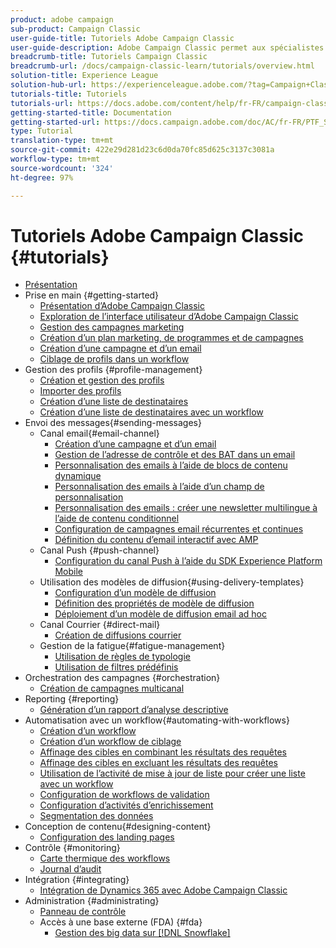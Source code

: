 ```yaml
---
product: adobe campaign
sub-product: Campaign Classic
user-guide-title: Tutoriels Adobe Campaign Classic
user-guide-description: Adobe Campaign Classic permet aux spécialistes du marketing de concevoir des expériences client sur plusieurs canaux et fournit un environnement pour l’orchestration visuelle des campagnes, la gestion des interactions en temps réel et l’exécution sur plusieurs canaux.
breadcrumb-title: Tutoriels Campaign Classic
breadcrumb-url: /docs/campaign-classic-learn/tutorials/overview.html
solution-title: Experience League
solution-hub-url: https://experienceleague.adobe.com/?tag=Campaign+Classic#recommended/solutions/campaign
tutorials-title: Tutoriels
tutorials-url: https://docs.adobe.com/content/help/fr-FR/campaign-classic-learn/tutorials/overview.html
getting-started-title: Documentation
getting-started-url: https://docs.campaign.adobe.com/doc/AC/fr-FR/PTF_Starting_with_Adobe_Campaign_About_Adobe_Campaign_Classic.html
type: Tutorial
translation-type: tm+mt
source-git-commit: 422e29d281d23c6d0da70fc85d625c3137c3081a
workflow-type: tm+mt
source-wordcount: '324'
ht-degree: 97%

---
```



# Tutoriels Adobe Campaign Classic {#tutorials}

+ [Présentation](/help/overview.md)
+ Prise en main {#getting-started}
   + [Présentation d’Adobe Campaign Classic](/help/getting-started/introduction-to-adobe-campaign-classic.md)
   + [Exploration de l’interface utilisateur d’Adobe Campaign Classic](/help/getting-started/exploring-the-adobe-campaign-classic-user-interface.md)
   + [Gestion des campagnes marketing](/help/getting-started/managing-marketing-campaigns.md)
   + [Création d’un plan marketing, de programmes et de campagnes](/help/getting-started/creating-a-marketing-plan-programs-and-campaigns.md)
   + [Création d’une campagne et d’un email](https://docs.adobe.com/content/help/fr-FR/campaign-classic-learn/tutorials/getting-started/creating-a-campaign-and-an-email.html)
   + [Ciblage de profils dans un workflow](/help/getting-started/targeting-profiles-in-a-workflow.md)
+ Gestion des profils {#profile-management}
   + [Création et gestion des profils](/help/profile-management/create-and-manage-profiles.md)
   + [Importer des profils](/help/data-management/importing-profiles.md)   
   + [Création d’une liste de destinataires](/help/profile-management/creating-a-list-of-recipients.md)
   + [Création d’une liste de destinataires avec un workflow](/help/profile-management/creating-a-list-of-recipients-with-a-workflow.md)
+ Envoi des messages{#sending-messages}
   + Canal email{#email-channel}
      + [Création d’une campagne et d’un email](/help/getting-started/creating-a-campaign-and-an-email.md)
      + [Gestion de l’adresse de contrôle et des BAT dans un email](/help/sending-messages/managing-seed-and-proofs.md)
      + [Personnalisation des emails à l’aide de blocs de contenu dynamique](/help/sending-messages/email-channel/personalization-with-dynamic-content-blocks.md)
      + [Personnalisation des emails à l’aide d’un champ de personnalisation](/help/sending-messages/email-channel/personalizing-emails-using-personalization-fields.md)
      + [Personnalisation des emails : créer une newsletter multilingue à l’aide de contenu conditionnel](/help/sending-messages/email-channel/personalizing-emails-create-a-multi-lingual-newsletter-using-conditional-content.md)
      + [Configuration de campagnes email récurrentes et continues](/help/sending-messages/recurring-deliveries.md)
      + [Définition du contenu d’email interactif avec AMP](/help/sending-messages/email-channel/defining-interactive-email-content-with-amp.md)
   + Canal Push {#push-channel}
      + [Configuration du canal Push à l’aide du SDK Experience Platform Mobile](/help/sending-messages/mobile-channel/configure-push-using-aep-mobile-sdk.md)
   + Utilisation des modèles de diffusion{#using-delivery-templates}
      + [Configuration d’un modèle de diffusion](/help/sending-messages/using-delivery-templates/configuring-a-delivery-template.md)
      + [Définition des propriétés de modèle de diffusion](/help/sending-messages/using-delivery-templates/setting-delivery-template-properties.md)
      + [Déploiement d’un modèle de diffusion email ad hoc](/help/sending-messages/using-delivery-templates/deploying-ad-hoc-email-delivery-template.md)
   + Canal Courrier {#direct-mail}
      + [Création de diffusions courrier](/help/sending-messages/direct-mail/creating-direct-mail-deliveries.md)
   + Gestion de la fatigue{#fatigue-management}
      + [Utilisation de règles de typologie](/help/sending-messages/fatigue-management/typology-rules-for-fatigue-management.md)
      + [Utilisation de filtres prédéfinis](/help/sending-messages/fatigue-management/fatigue-management-using-filters.md)
+ Orchestration des campagnes {#orchestration}
   + [Création de campagnes multicanal](/help/orchestrating-campaigns/multi-channel-campaigns.md)
+ Reporting {#reporting}
   + [Génération d’un rapport d’analyse descriptive](/help/reporting/generating-a-descriptive-analysis-report.md)
+ Automatisation avec un workflow{#automating-with-workflows}
   + [Création d’un workflow](/help/automating-with-workflows/creating-a-workflow.md)
   + [Création d’un workflow de ciblage](/help/automating-with-workflows/creating-a-targeting-workflow.md)
   + [Affinage des cibles en combinant les résultats des requêtes](/help/automating-with-workflows/refining-targets-by-combining-query-results.md)
   + [Affinage des cibles en excluant les résultats des requêtes](/help/automating-with-workflows/refining-targets-by-excluding-query-results.md)
   + [Utilisation de l’activité de mise à jour de liste pour créer une liste avec un workflow](/help/automating-with-workflows/using-the-update-list-activity.md)
   + [Configuration de workflows de validation](/help/automating-with-workflows/validation-flow-configuration.md)
   + [Configuration d’activités d’enrichissement](/help/automating-with-workflows/enrichment-activity.md)
   + [Segmentation des données](/help/data-management/data-segmentation.md)
+ Conception de contenu{#designing-content}
   + [Configuration des landing pages](/help/designing-content/configure-landingpages.md)
+ Contrôle   {#monitoring}
   + [Carte thermique des workflows](/help/monitoring-campaign-classic/workflow-heatmap.md)
   + [Journal d’audit](/help/monitoring-campaign-classic/audit-trail.md)
+ Intégration {#integrating}
   + [Intégration de Dynamics 365 avec Adobe Campaign Classic](/help/integrations/dynamics365-integration.md)
+ Administration {#administrating}
   + [Panneau de contrôle](https://docs.adobe.com/content/help/en/campaign-classic-learn/control-panel/control-panel-overview.html)
   + Accès à une base externe (FDA) {#fda}
      + [Gestion des big data sur [!DNL Snowflake]](/help/administrating/snowflake/big-data-segmentation-on-snowflake.md)